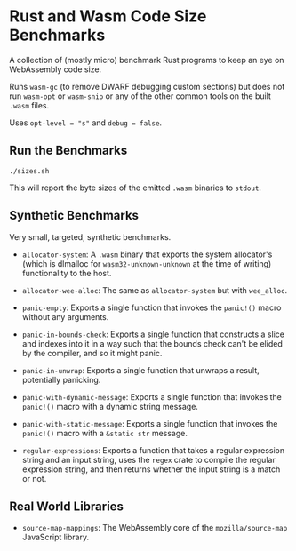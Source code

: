 # Rust and Wasm Code Size Benchmarks

A collection of (mostly micro) benchmark Rust programs to keep an eye on
WebAssembly code size.

Runs `wasm-gc` (to remove DWARF debugging custom sections) but does not run
`wasm-opt` or `wasm-snip` or any of the other common tools on the built `.wasm`
files.

Uses `opt-level = "s"` and `debug = false`.

## Run the Benchmarks

```
./sizes.sh
```

This will report the byte sizes of the emitted `.wasm` binaries to `stdout`.

## Synthetic Benchmarks

Very small, targeted, synthetic benchmarks.

* `allocator-system`: A `.wasm` binary that exports the system allocator's
  (which is dlmalloc for `wasm32-unknown-unknown` at the time of writing)
  functionality to the host.

* `allocator-wee-alloc`: The same as `allocator-system` but with `wee_alloc`.

* `panic-empty`: Exports a single function that invokes the `panic!()` macro
  without any arguments.

* `panic-in-bounds-check`: Exports a single function that constructs a slice and
  indexes into it in a way such that the bounds check can't be elided by the
  compiler, and so it might panic.

* `panic-in-unwrap`: Exports a single function that unwraps a result,
  potentially panicking.

* `panic-with-dynamic-message`: Exports a single function that invokes the
  `panic!()` macro with a dynamic string message.

* `panic-with-static-message`: Exports a single function that invokes the
  `panic!()` macro with a `&static str` message.

* `regular-expressions`: Exports a function that takes a regular expression
  string and an input string, uses the `regex` crate to compile the regular
  expression string, and then returns whether the input string is a match or
  not.

## Real World Libraries

* `source-map-mappings`: The WebAssembly core of the `mozilla/source-map`
  JavaScript library.
